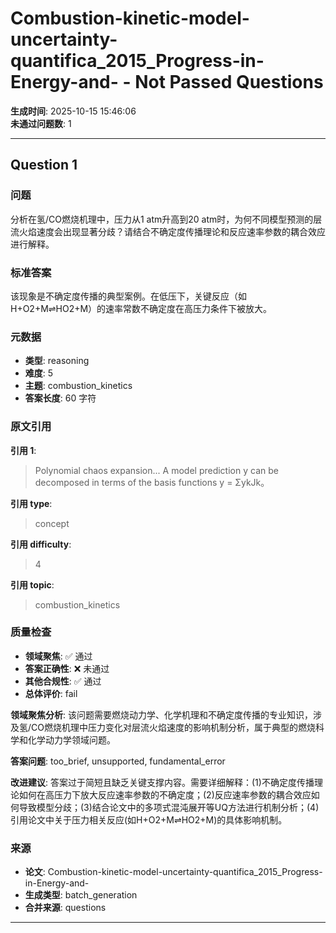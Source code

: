 # Combustion-kinetic-model-uncertainty-quantifica_2015_Progress-in-Energy-and- - Not Passed Questions

**生成时间**: 2025-10-15 15:46:06  
**未通过问题数**: 1

---

## Question 1

### 问题

分析在氢/CO燃烧机理中，压力从1 atm升高到20 atm时，为何不同模型预测的层流火焰速度会出现显著分歧？请结合不确定度传播理论和反应速率参数的耦合效应进行解释。

### 标准答案

该现象是不确定度传播的典型案例。在低压下，关键反应（如H+O2+M⇌HO2+M）的速率常数不确定度在高压力条件下被放大。

### 元数据

- **类型**: reasoning
- **难度**: 5
- **主题**: combustion_kinetics
- **答案长度**: 60 字符

### 原文引用

**引用 1**:
> Polynomial chaos expansion... A model prediction y can be decomposed in terms of the basis functions y = ΣykJk。

**引用 type**:
> concept

**引用 difficulty**:
> 4

**引用 topic**:
> combustion_kinetics

### 质量检查

- **领域聚焦**: ✅ 通过
- **答案正确性**: ❌ 未通过
- **其他合规性**: ✅ 通过
- **总体评价**: fail

**领域聚焦分析**: 该问题需要燃烧动力学、化学机理和不确定度传播的专业知识，涉及氢/CO燃烧机理中压力变化对层流火焰速度的影响机制分析，属于典型的燃烧科学和化学动力学领域问题。

**答案问题**: too_brief, unsupported, fundamental_error

**改进建议**: 答案过于简短且缺乏关键支撑内容。需要详细解释：(1)不确定度传播理论如何在高压力下放大反应速率参数的不确定度；(2)反应速率参数的耦合效应如何导致模型分歧；(3)结合论文中的多项式混沌展开等UQ方法进行机制分析；(4)引用论文中关于压力相关反应(如H+O2+M⇌HO2+M)的具体影响机制。

### 来源

- **论文**: Combustion-kinetic-model-uncertainty-quantifica_2015_Progress-in-Energy-and-
- **生成类型**: batch_generation
- **合并来源**: questions

---

